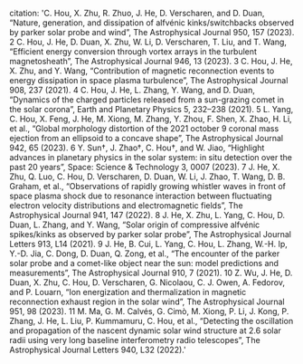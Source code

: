 
citation: 'C. Hou, X. Zhu, R. Zhuo, J. He, D. Verscharen, and D. Duan, “Nature, generation, and dissipation of
alfvénic kinks/switchbacks observed by parker solar probe and wind”, The Astrophysical Journal 950,
157 (2023).
2 C. Hou, J. He, D. Duan, X. Zhu, W. Li, D. Verscharen, T. Liu, and T. Wang, “Efficient energy conversion
through vortex arrays in the turbulent magnetosheath”, The Astrophysical Journal 946, 13 (2023).
3 C. Hou, J. He, X. Zhu, and Y. Wang, “Contribution of magnetic reconnection events to energy
dissipation in space plasma turbulence”, The Astrophysical Journal 908, 237 (2021).
4 C. Hou, J. He, L. Zhang, Y. Wang, and D. Duan, “Dynamics of the charged particles released from a
sun-grazing comet in the solar corona”, Earth and Planetary Physics 5, 232–238 (2021).
5 L. Yang, C. Hou, X. Feng, J. He, M. Xiong, M. Zhang, Y. Zhou, F. Shen, X. Zhao, H. Li, et al., “Global
morphology distortion of the 2021 october 9 coronal mass ejection from an ellipsoid to a concave
shape”, The Astrophysical Journal 942, 65 (2023).
6 Y. Sun†, J. Zhao†, C. Hou†, and W. Jiao, “Highlight advances in planetary physics in the solar system: in
situ detection over the past 20 years”, Space: Science & Technology 3, 0007 (2023).
7 J. He, X. Zhu, Q. Luo, C. Hou, D. Verscharen, D. Duan, W. Li, J. Zhao, T. Wang, D. B. Graham, et al.,
“Observations of rapidly growing whistler waves in front of space plasma shock due to resonance
interaction between fluctuating electron velocity distributions and electromagnetic fields”, The
Astrophysical Journal 941, 147 (2022).
8 J. He, X. Zhu, L. Yang, C. Hou, D. Duan, L. Zhang, and Y. Wang, “Solar origin of compressive alfvénic
spikes/kinks as observed by parker solar probe”, The Astrophysical Journal Letters 913, L14 (2021).
9 J. He, B. Cui, L. Yang, C. Hou, L. Zhang, W.-H. Ip, Y.-D. Jia, C. Dong, D. Duan, Q. Zong, et al., “The
encounter of the parker solar probe and a comet-like object near the sun: model predictions and
measurements”, The Astrophysical Journal 910, 7 (2021).
10 Z. Wu, J. He, D. Duan, X. Zhu, C. Hou, D. Verscharen, G. Nicolaou, C. J. Owen, A. Fedorov, and
P. Louarn, “Ion energization and thermalization in magnetic reconnection exhaust region in the solar
wind”, The Astrophysical Journal 951, 98 (2023).
11 M. Ma, G. M. Calvés, G. Cimò, M. Xiong, P. Li, J. Kong, P. Zhang, J. He, L. Liu, P. Kummamuru, C. Hou,
et al., “Detecting the oscillation and propagation of the nascent dynamic solar wind structure at 2.6
solar radii using very long baseline interferometry radio telescopes”, The Astrophysical Journal Letters
940, L32 (2022).'
